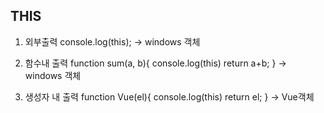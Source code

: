 ## THIS
1. 외부출력
console.log(this);
-> windows 객체

2. 함수내 출력
function sum(a, b){
  console.log(this)
  return a+b;
}
-> windows 객체

3. 생성자 내 출력
function Vue(el){
  console.log(this)
  return el;
}
-> Vue객체